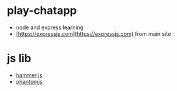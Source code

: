 # play-chatapp
* node and express learning
* [https://expressjs.com](https://expressjs.com) from main site

# js lib
* [hammer.js](http://hammerjs.github.io)
* [phantomjs](https://phantomjs.org)
